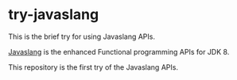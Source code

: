 # try-javaslang
This is the brief try for using Javaslang APIs.

[Javaslang](http://www.javaslang.io/) is the enhanced Functional programming APIs for JDK 8.

This repository is the first try of the Javaslang APIs.

